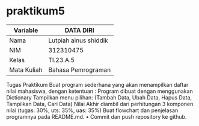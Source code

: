 # praktikum5
| Variable       |      DATA DIRI        |
| ---------------| --------------------- |
| Nama           | Lutpiah ainus shiddik |                                          
| NIM            | 312310475             |
| Kelas          | TI.23.A.5             |
| Mata Kuliah    |Bahasa Pemrograman     |

Tugas Praktikum
Buat program sederhana yang akan menampilkan daftar nilai mahasiswa, dengan ketentuan :
Program dibuat dengan menggunakan Dictionary
Tampilkan menu pilihan: (Tambah Data, Ubah Data, Hapus Data, Tampilkan Data, Cari Data)
Nilai Akhir diambil dari perhitungan 3 komponen nilai (tugas: 30%, uts: 35%, uas: 35%)
Buat flowchart dan penjelasan programnya pada README.md. • Commit dan push repository ke github.
